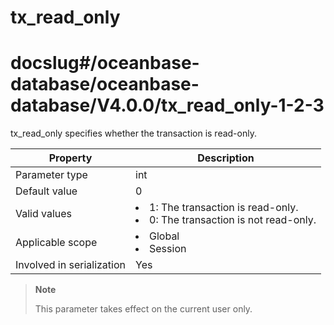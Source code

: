 tx_read_only
=================================
# docslug#/oceanbase-database/oceanbase-database/V4.0.0/tx_read_only-1-2-3
tx_read_only specifies whether the transaction is read-only.


| **Property** | **Description** |
|---------|-------------------------------------------------------------------------------------------------------------|
| Parameter type | int |
| Default value | 0 |
| Valid values | <li> 1: The transaction is read-only.   <li> 0: The transaction is not read-only. |
| Applicable scope | <li> Global   <li> Session |
| Involved in serialization | Yes |


> **Note**
>
> This parameter takes effect on the current user only.
